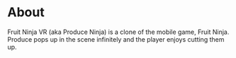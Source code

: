 # About
Fruit Ninja VR (aka Produce Ninja) is a clone of the mobile game, Fruit Ninja. Produce pops up in the scene infinitely and the player enjoys cutting them up.
